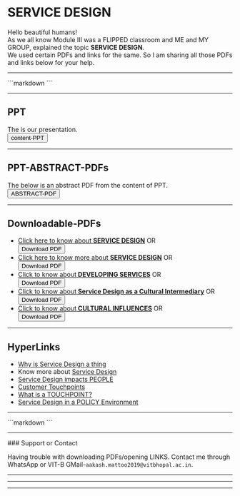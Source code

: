 
# SERVICE DESIGN


Hello beautiful humans! <br>As we all know Module III was a FLIPPED classroom and ME and MY GROUP, explained the topic **SERVICE DESIGN**.
<br>We used certain PDFs and links for the same. So I am sharing all those PDFs and links below for your help.

<hr>
```markdown
```
<hr>

## PPT
The is our presentation.
<a href="SERVICE-DESIGN-ppt.pdf" target="_blank"><br>
	<button>content-PPT</button> </a> 
	
<hr>

## PPT-ABSTRACT-PDFs
The below is an abstract PDF from the content of PPT. 
<br>
<a href="SERVICE-DESIGN-abstract.pdf" target="_blank">
	<button>ABSTRACT-PDF</button> </a> 
	
<hr>

## Downloadable-PDFs

* <a href="Agile_Service_Design_Framework_Enfocus_Solutions.pdf" target="_blank">Click here to know about <b>SERVICE DESIGN</b></a>  OR 
  <br><a href="Agile_Service_Design_Framework_Enfocus_Solutions.pdf" download="Agile_Service_Design_Framework_Enfocus_Solutions.pdf">
    <button>Download PDF</button></a>
* <a href="sd.pdf" target="_blank">Click here to know more about <b>SERVICE DESIGN</b></a>  OR 
  <br><a href="sd.pdf" download="sd.pdf">
    <button>Download PDF</button></a>
* <a href="Design methods for developing services.pdf" target="_blank">Click to know about<b> DEVELOPING SERVICES</b></a>  OR 
  <br><a href="Design methods for developing services.pdf" download="Design methods for developing services.pdf">
    <button>Download PDF</button></a>
* <a href="Service Design as a Cultural Intermediary Translating cultural phenomena into services.pdf" target="_blank">Click to know about<b> Service Design as a Cultural Intermediary</b></a>  OR 
  <br><a href="Service Design as a Cultural Intermediary Translating cultural phenomena into services.pdf" download="Service Design as a Cultural Intermediary Translating cultural phenomena into services.pdf">
    <button>Download PDF</button></a>
 * <a href="DS42_P_554.pdf" target="_blank">Click to know about<b> CULTURAL INFLUENCES</b></a>  OR 
  <br><a href="DS42_P_554.pdf" download="DS42_P_554.pdf">
    <button>Download PDF</button></a>
<hr>

## HyperLinks

* <a href="https://boagworld.com/audio/service-design/#Why_is_Service_Design_a_Thing?" target="_blank">Why is Service Design a thing</a>
* Know more about <a href="https://www.nngroup.com/articles/service-design-101/" target="_blank">Service Design</a>
* <a href="https://brand24.com/blog/3-real-life-examples-of-good-customer-service-in-retail-from-companies-large-and-small/" target="_blank">Service Design impacts PEOPLE</a>
* <a href="https://www.interaction-design.org/literature/article/customer-touchpoints-the-point-of-interaction-between-brands-businesses-products-and-customers"  target="_blank">Customer Touchpoints</a>
* <a href="https://www.conductor.com/blog/2019/01/what-is-a-touchpoint-marketing-touchpoints-on-a-buyers-journey-in-2019/" target="_blank">What is a TOUCHPOINT?</a>
* <a href="https://medium.com/@angelquicksey/service-design-for-policy-b0a9408dced1#_ftn22" target="_blank">Service Design in a POLICY Environment</a>



<hr>
```markdown
```
<hr>
### Support or Contact

Having trouble with downloading PDFs/opening LINKS. Contact me through WhatsApp or VIT-B GMail-```aakash.mattoo2019@vitbhopal.ac.in```.
<hr><hr><hr>
